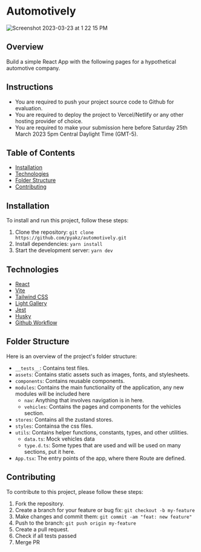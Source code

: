 # Automotively
![Screenshot 2023-03-23 at 1 22 15 PM](https://user-images.githubusercontent.com/49338297/227111168-4cddd1f3-15d4-47ff-a8d8-88c64027e4b8.png)

## Overview
Build a simple React App with the following pages for a hypothetical automotive company.

## Instructions
- You are required to push your project source code to Github for evaluation.
- You are required to deploy the project to Vercel/Netlify or any other hosting provider of choice.
- You are required to make your submission here before Saturday 25th March 2023 5pm Central Daylight Time (GMT-5).

## Table of Contents
- [Installation](#installation)
- [Technologies](#technologies)
- [Folder Structure](#folder-structure)
- [Contributing](#contributing)


## Installation

To install and run this project, follow these steps:

1. Clone the repository: `git clone https://github.com/pyakz/automotively.git`
2. Install dependencies: `yarn install`
3. Start the development server: `yarn dev`

## Technologies

- [React](https://react.dev/)
- [Vite](https://vitejs.dev/guide/)
- [Tailwind CSS](https://tailwindcss.com/)
- [Light Gallery](https://www.lightgalleryjs.com/docs/react/)
- [Jest](https://jestjs.io/)
- [Husky](https://typicode.github.io/husky/#/?id=install)
- [Github Workflow](https://docs.github.com/en/actions/using-workflows)

## Folder Structure

Here is an overview of the project's folder structure:

- `__tests__`: Contains test files.
- `assets`: Contains static assets such as images, fonts, and stylesheets.
- `components`: Contains reusable components.
- `modules`: Contains the main functionality of the application, any new modules will be included here
    - `nav`: Anything that involves navigation is in here.
    - `vehicles`: Contains the pages and components for the vehicles section.
- `stores`: Contains all the zustand stores.
- `styles`: Containsa the css files.
- `utils`: Contains helper functions, constants, types, and other utilities.
    - `data.ts`: Mock vehicles data
    - `type.d.ts`: Some types that are used and will be used on many sections, put it here.
- `App.tsx`: The entry points of the app, where there Route are defined.


## Contributing
To contribute to this project, please follow these steps:

1. Fork the repository.
2. Create a branch for your feature or bug fix: `git checkout -b my-feature`
3. Make changes and commit them: `git commit -am "feat: new feature"`
4. Push to the branch: `git push origin my-feature`
5. Create a pull request.
6. Check if all tests passed
7. Merge PR

